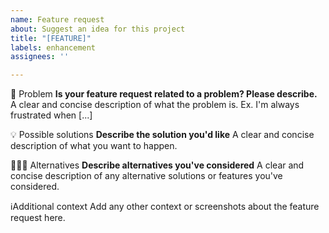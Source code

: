 ```yaml
---
name: Feature request
about: Suggest an idea for this project
title: "[FEATURE]"
labels: enhancement
assignees: ''

---
```


🐞 Problem
**Is your feature request related to a problem? Please describe.**
A clear and concise description of what the problem is. Ex. I'm always frustrated when [...]

💡 Possible solutions
**Describe the solution you'd like**
A clear and concise description of what you want to happen.

🤹🏼‍♂️ Alternatives
**Describe alternatives you've considered**
A clear and concise description of any alternative solutions or features you've considered.

ℹ️Additional context
Add any other context or screenshots about the feature request here.
